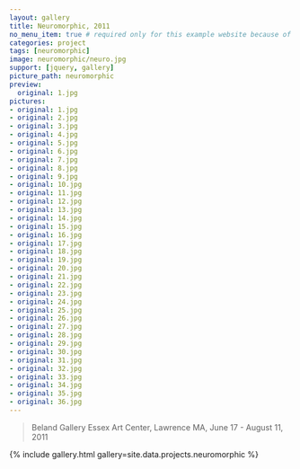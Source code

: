 ```yaml
---
layout: gallery
title: Neuromorphic, 2011
no_menu_item: true # required only for this example website because of menu construction
categories: project
tags: [neuromorphic]
image: neuromorphic/neuro.jpg
support: [jquery, gallery]
picture_path: neuromorphic
preview:
  original: 1.jpg
pictures:
- original: 1.jpg
- original: 2.jpg
- original: 3.jpg
- original: 4.jpg
- original: 5.jpg
- original: 6.jpg
- original: 7.jpg
- original: 8.jpg
- original: 9.jpg
- original: 10.jpg
- original: 11.jpg
- original: 12.jpg
- original: 13.jpg
- original: 14.jpg
- original: 15.jpg
- original: 16.jpg
- original: 17.jpg
- original: 18.jpg
- original: 19.jpg
- original: 20.jpg
- original: 21.jpg
- original: 22.jpg
- original: 23.jpg
- original: 24.jpg
- original: 25.jpg
- original: 26.jpg
- original: 27.jpg
- original: 28.jpg
- original: 29.jpg
- original: 30.jpg
- original: 31.jpg
- original: 32.jpg
- original: 33.jpg
- original: 34.jpg
- original: 35.jpg
- original: 36.jpg
---
```


> Beland Gallery Essex Art Center, Lawrence MA, June 17 - August 11, 2011

{% include gallery.html gallery=site.data.projects.neuromorphic %}
